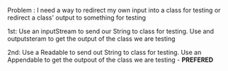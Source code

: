 Problem : I need a way to redirect my own input into a class for testing or redirect a class' output to something for testing

1st: Use an inputStream to send our String to class for testing. Use and outputsteram to get the output of the class we are testing

2nd: Use a Readable to send out String to class for testing. Use an Appendable to get the outpout of the class we are testing - **PREFERED**

